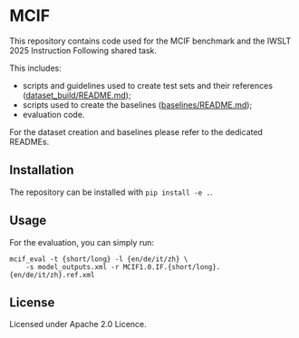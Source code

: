 # MCIF

This repository contains code used for the MCIF benchmark and the IWSLT 2025 Instruction Following
shared task.

This includes:

 - scripts and guidelines used to create test sets and their references ([dataset_build/README.md]());
 - scripts used to create the baselines ([baselines/README.md]());
 - evaluation code.


For the dataset creation and baselines please refer to the dedicated READMEs.

## Installation

The repository can be installed with `pip install -e .`.

## Usage

For the evaluation, you can simply run:

```shell
mcif_eval -t {short/long} -l {en/de/it/zh} \
    -s model_outputs.xml -r MCIF1.0.IF.{short/long}.{en/de/it/zh}.ref.xml
```

## License

Licensed under Apache 2.0 Licence.
